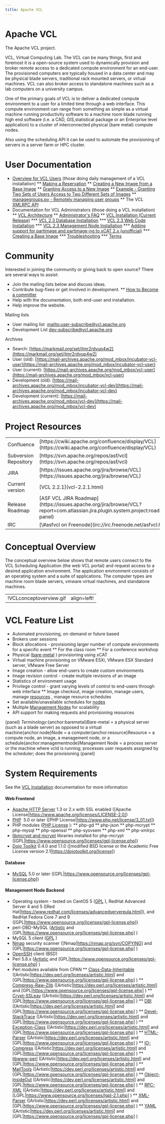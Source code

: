 ```yaml
---
title: Apache VCL
---
```


<a name="ApacheVCL-ApacheVCL"></a>
# Apache VCL

The Apache VCL project.

VCL, Virtual Computing Lab. The VCL can be many things, first and foremost
it is a open-source system used to dynamically provision and broker remote
access to a dedicated compute environment for an end-user. The provisioned
computers are typically housed in a data center and may be physical blade
servers, traditional rack mounted servers, or virtual machines. VCL can
also broker access to standalone machines such as a lab computers on a
university campus.

One of the primary goals of VCL is to deliver a dedicated compute
environment to a user for a limited time through a web interface. This
compute environment can range from something as simple as a virtual machine
running productivity software to a machine room blade running high end
software (i.e. a CAD, GIS,statistical package or an Enterprise level
application) to a cluster of interconnected physical (bare metal) compute
nodes.

Also using the scheduling API it can be used to automate the provisioning
of servers in a server farm or HPC cluster.

<a name="ApacheVCL-UserDocumentation"></a>
# User Documentation

* [Overview for VCL Users](for-vcl-users.html)
 (those doing daily management of a VCL installation)
** [Making a Reservation](making-a-reservation.html)
** [Creating a New Image from a Base Image](creating-a-new-image-from-a-base-image.html)
** [Granting Access to a New Image](granting-access-to-a-new-image.html)
** [Example - Granting Two Sets of Users Access to Two Different Sets of Images](example---granting-two-sets-of-users-access-to-two-different-sets-of-images.html)
** [managegroups.py - Remotely managing user groups](managegroups.py---remotely-managing-user-groups.html)
** The VCL [XMLRPC API](https://people.apache.org/~jfthomps/vcl_xmlrpc_api.html)
* Documentation for VCL Administrators (those doing a VCL installation)
** [VCL&nbsp;Architecture](https://cwiki.apache.org/confluence/display/VCL/VCL+Architecture)
** [Administrator's FAQ](administrator's-faq.html)
** [VCL Installation (Current Release)](vcl-2.3-installation.html)
*** [VCL 2.3 Database Installation](vcl-2.3-database-installation.html)
*** [VCL 2.3 Web Code Installation](vcl-2.3-web-code-installation.html)
*** [VCL 2.3 Management Node Installation](vcl-2.3-management-node-installation.html)
*** [Adding support for partimage and partimage-ng to xCAT 2.x (unofficial)](adding-support-for-partimage-and-partimage-ng-to-xcat-2.x-(unofficial).html)
*** [Creating a Base Image](base-image-creation.html)
*** [Troubleshooting](troubleshooting.html)
*** [Terms](terms.html)

<a name="ApacheVCL-Community"></a>
# Community

Interested in joining the community or giving back to open source? There
are several ways to assist:
* Join the mailing lists below and discuss ideas.
* Contribute bug-fixes or get involved in development.
** [How to Become a committer](vcl:becoming-a-committer.html)
* Help with the documentation, both end-user and installation.
* Help improve the website.

Mailing lists
* User mailing list&nbsp; [mailto:user-subscribe@vcl.apache.org](mailto:user-subscribe@vcl.apache.org.html)
* Development List [dev-subscribe@vcl.apache.org](mailto:dev-subscribe@vcl.apache.org.html)

Archives
* Search: [https://markmail.org/set/jlmr2rdvup4w2](https://markmail.org/set/jlmr2rdvup4w2)
* User (old): [https://mail-archives.apache.org/mod_mbox/incubator-vcl-user](https://mail-archives.apache.org/mod_mbox/incubator-vcl-user)
* User (current): [https://mail-archives.apache.org/mod_mbox/vcl-user](https://mail-archives.apache.org/mod_mbox/vcl-user)
* Development (old): [https://mail-archives.apache.org/mod_mbox/incubator-vcl-dev](https://mail-archives.apache.org/mod_mbox/incubator-vcl-dev)
* Development (current): [https://mail-archives.apache.org/mod_mbox/vcl-dev](https://mail-archives.apache.org/mod_mbox/vcl-dev)

<a name="ApacheVCL-ProjectResources"></a>
# Project Resources

<table>
<tr><td> Confluence </td><td> [https://cwiki.apache.org/confluence/display/VCL](https://cwiki.apache.org/confluence/display/VCL)
 </td></tr>
<tr><td> Subversion Repository </td><td> [https://svn.apache.org/repos/asf/vcl](https://svn.apache.org/repos/asf/vcl)
 </td></tr>
<tr><td> JIRA </td><td> [https://issues.apache.org/jira/browse/VCL](https://issues.apache.org/jira/browse/VCL)
 </td></tr>
<tr><td> Current version </td><td> [VCL 2.2.1](vcl-2.2.1.html)
 </td></tr>
<tr><td> Release Roadmap </td><td> [ASF VCL JIRA Roadmap](https://issues.apache.org/jira/browse/VCL?report=com.atlassian.jira.plugin.system.project:roadmap-panel)
 </td></tr>
  
  
  
  
<tr><td> IRC </td><td> [\#asfvcl on Freenode](irc://irc.freenode.net/asfvcl.html)
 </td></tr>
</table>

<a name="ApacheVCL-ConceptualOverview"></a>
# Conceptual Overview

The conceptual overview below shows that remote users connect to the VCL
Scheduling Application (the web VCL portal) and request access to a desired
application environment. The application environment consists of an
operating system and a suite of applications. The computer types are
machine room blade servers, vmware virtual machines, and standalone
machines.
<table>
<tr><td> !VCLconceptoverview.gif</td><td>align=left! </td></tr>
</table>

<a name="ApacheVCL-VCLFeatureList"></a>
# VCL Feature List

* Automated provisioning, on-demand or future based
* Brokers user sessions
* Block allocations - provisioning larger number of compute environments
for a specific event
** For the class room
** For a conference workshop
* Physical ([bare-metal](#baremetal.html)
) provisioning using xCAT
* Virtual machine provisioning on VMware ESXi, VMware ESX Standard server,
VMware Free Server
* Image creation - allow end-users to create custom environments
* Image revision control - create multiple revisions of an image
* Statistics of environment usage
* Privilege control - grant varying levels of control to end-users through
web interface
** Image checkout, image creation, manage users, manage [resources](#resource.html)
, manage resource schedules
* Set available/unavailable schedules for [nodes](#node.html)
* Multiple [Management Nodes](#managementnode.html)
 for scalability
* API support for making requests and provisioning resources

{panel}
*Terminology*:{anchor:baremetal}Bare-metal = a physical server (such as a
blade server) as opposed to a virtual machine{anchor:node}Node = a
computer{anchor:resource}Resource = a compute node, an image, a management
node, or a schedule{anchor:managementnode}Management Node = a process
server or the machine where vcld is running; processes user requests
assigned by the scheduler; does the provisioning
{panel}

<a name="ApacheVCL-SystemRequirements"></a>
# System Requirements

See the [VCL Installation](https://cwiki.apache.org/confluence/display/VCL/VCL+Installation)
 documentation for more information

<a name="ApacheVCL-WebFrontend"></a>
#### Web Frontend

* [Apache HTTP Server](https://httpd.apache.org/)
 1.3 or 2.x with SSL enabled ([Apache
License|https://www.apache.org/licenses/LICENSE-2.0])
* [PHP](https://www.php.net/)
&nbsp;5.0 or later ([PHP License|https://www.php.net/license/3_01.txt])
* PHP&nbsp;modules ([PHP License](https://www.php.net/license/3_01.txt)
):
** php-gd
** php-json
** php-mcrypt
** php-mysql
** php-openssl
** php-sysvsem
** php-xml
** php-xmlrpc
* [libmcrypt and mcrypt](https://sourceforge.net/projects/mcrypt/)
 libraries installed for php-mcrypt
([GPL|https://www.opensource.org/licenses/gpl-license.php])
* [Dojo Toolkit](https://dojotoolkit.org/)
 0.4.0 and 1.1.0 ([modified BSD license or the Academic Free License
version 2.1|https://dojotoolkit.org/license])

<a name="ApacheVCL-Database"></a>
#### Database

* [MySQL](https://dev.mysql.com)
 5.0 or later ([GPL|https://www.opensource.org/licenses/gpl-license.php])

<a name="ApacheVCL-ManagementNodeBackend"></a>
#### Management Node Backend

* Operating system - tested on CentOS 5 ([GPL](https://www.opensource.org/licenses/gpl-license.php)
), RedHat Advanced Server 4 and 5 ([Red
Hat|https://www.redhat.com/licenses/advancedservereula.html]), and RedHat
Fedora Core 7 and 9
([GPL|https://www.opensource.org/licenses/gpl-license.php])
* perl-DBD-MySQL ([Artistic](https://dev.perl.org/licenses/artistic.html)
 and [GPL|https://www.opensource.org/licenses/gpl-license.php]
)
* MySQL 5 client ([GPL](https://www.opensource.org/licenses/gpl-license.php)
)
* [Nmap](https://nmap.org/)
 security scanner ([Nmap|https://nmap.org/svn/COPYING] and [GPL|https://www.opensource.org/licenses/gpl-license.php]
)
* [OpenSSH](https://www.openssh.org/index.html)
 client (BSD)
* Perl 5.8.x ([Artistic](https://dev.perl.org/licenses/artistic.html)
 and [GPL|https://www.opensource.org/licenses/gpl-license.php]
)
* Perl modules available from CPAN
** [Class-Data-Inheritable](https://search.cpan.org/dist/Class-Data-Inheritable/)
 ([Artistic|https://dev.perl.org/licenses/artistic.html] and [GPL|https://www.opensource.org/licenses/gpl-license.php]
)
** [Compress-Raw-Zlib](https://search.cpan.org/dist/Compress-Raw-Zlib/)
([Artistic|https://dev.perl.org/licenses/artistic.html] and [GPL|https://www.opensource.org/licenses/gpl-license.php]
)
** [Crypt-SSLeay](https://search.cpan.org/dist/Crypt-SSLeay/)
 ([Artistic|https://dev.perl.org/licenses/artistic.html] and [GPL|https://www.opensource.org/licenses/gpl-license.php]
)
** [DBI](https://search.cpan.org/dist/DBI/)
 ([Artistic|https://dev.perl.org/licenses/artistic.html] and [GPL|https://www.opensource.org/licenses/gpl-license.php]
)
** [Devel-StackTrace](https://search.cpan.org/dist/Devel-StackTrace/)
 ([Artistic|https://dev.perl.org/licenses/artistic.html] and [GPL|https://www.opensource.org/licenses/gpl-license.php]
)
** [Exception-Class](https://search.cpan.org/dist/Exception-Class/)
 ([Artistic|https://dev.perl.org/licenses/artistic.html] and [GPL|https://www.opensource.org/licenses/gpl-license.php]
)
** [HTML-Parser](https://search.cpan.org/dist/HTML-Parser/)
 ([Artistic|https://dev.perl.org/licenses/artistic.html] and [GPL|https://www.opensource.org/licenses/gpl-license.php]
)
** [IO-Compress](https://search.cpan.org/dist/IO-Compress/)
 ([Artistic|https://dev.perl.org/licenses/artistic.html] and [GPL|https://www.opensource.org/licenses/gpl-license.php]
)
** [libwww-perl](https://search.cpan.org/dist/libwww-perl/)
 ([Artistic|https://dev.perl.org/licenses/artistic.html] and [GPL|https://www.opensource.org/licenses/gpl-license.php]
)
** [MailTools](https://search.cpan.org/dist/MailTools/)
 ([Artistic|https://dev.perl.org/licenses/artistic.html] and [GPL|https://www.opensource.org/licenses/gpl-license.php]
)
** [Object-InsideOut](https://search.cpan.org/dist/Object-InsideOut/)
 ([Artistic|https://dev.perl.org/licenses/artistic.html] and [GPL|https://www.opensource.org/licenses/gpl-license.php]
)
** [RPC-XML](https://search.cpan.org/dist/RPC-XML/)
 ([Artistic|https://dev.perl.org/licenses/artistic.html] and [LGPL|https://www.opensource.org/licenses/lgpl-2.1.php]
)
** [XML-Parser](https://search.cpan.org/dist/XML-Parser/)
 ([Artistic|https://dev.perl.org/licenses/artistic.html] and [GPL|https://www.opensource.org/licenses/gpl-license.php]
)
** [YAML](https://search.cpan.org/dist/YAML/)
 ([Artistic|https://dev.perl.org/licenses/artistic.html] and [GPL|https://www.opensource.org/licenses/gpl-license.php]
)
